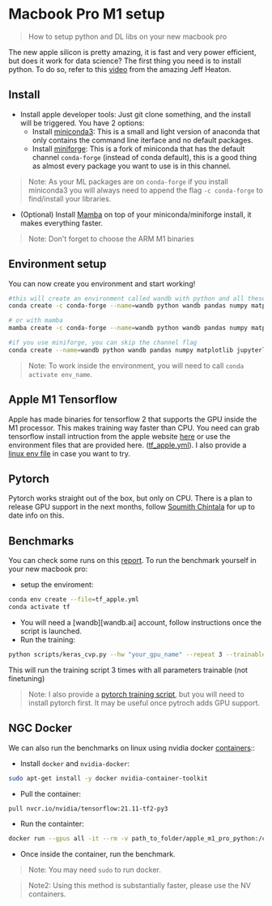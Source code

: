 # Macbook Pro M1 setup
> How to setup python and DL libs on your new macbook pro

The new apple silicon is pretty amazing, it is fast and very power efficient, but does it work for data science? The first thing you need is to install python. To do so, refer to this [video](https://www.youtube.com/watch?v=w2qlou7n7MA&list=RDCMUCR1-GEpyOPzT2AO4D_eifdw&index=1) from the amazing Jeff Heaton.

## Install

- Install apple developer tools: Just git clone something, and the install will be triggered.
You have 2 options:
  - Install [miniconda3](https://docs.conda.io/en/latest/miniconda.html): This is a small and light version of anaconda that only contains the command line iterface and no default packages.
  - Install [miniforge](https://github.com/conda-forge/miniforge): This is a fork of miniconda that has the default channel `conda-forge` (instead of conda default), this is a good thing as almost every package you want to use is in this channel.
> Note: As your ML packages are on `conda-forge` if you install miniconda3 you will always need to append the flag `-c conda-forge` to find/install your libraries.
- (Optional) Install [Mamba](https://github.com/mamba-org/mamba) on top of your miniconda/miniforge install, it makes everything faster.

> Note: Don't forget to choose the ARM M1 binaries

## Environment setup

You can now create you environment and start working!

```bash
#this will create an environment called wandb with python and all these pkgs
conda create -c conda-forge --name=wandb python wandb pandas numpy matplotlib jupyterlab

# or with mamba
mamba create -c conda-forge --name=wandb python wandb pandas numpy matplotlib jupyterlab

#if you use miniforge, you can skip the channel flag 
conda create --name=wandb python wandb pandas numpy matplotlib jupyterlab
```

> Note: To work inside the environment, you will need to call `conda activate env_name`.

## Apple M1 Tensorflow
Apple has made binaries for tensorflow 2 that supports the GPU inside the M1 processor. This makes training way faster than CPU. You need can grab tensorflow install intruction from the apple website [here](https://developer.apple.com/metal/tensorflow-plugin/) or use the environment files that are provided here. ([tf_apple.yml](tf_apple.yml)). I also provide a [linux env file](tf_linux.yml) in case you want to try.

## Pytorch
Pytorch works straight out of the box, but only on CPU. There is a plan to release GPU support in the next months, follow [Soumith Chintala](https://twitter.com/soumithchintala) for up to date info on this.

## Benchmarks
You can check some runs on this [report](http://wandb.me/m1pro). To run the benchmark yourself in your new macbook pro:
- setup the enviroment:
```bash
conda env create --file=tf_apple.yml
conda activate tf
```
- You will need a [wandb][wandb.ai] account, follow instructions once the script is launched.
- Run the training:

```bash
python scripts/keras_cvp.py --hw "your_gpu_name" --repeat 3 --trainable
```
This will run the training script 3 times with all parameters trainable (not finetuning)

> Note: I also provide a [pytorch training script](scripts/pytorch_wandb.py), but you will need to install pytorch first. It may be useful once pytroch adds GPU support.

## NGC Docker

We can also run the benchmarks on linux using nvidia docker [containers](https://docs.nvidia.com/deeplearning/frameworks/user-guide/index.html#runcont):: 

- Install `docker` and `nvidia-docker`:

```bash
sudo apt-get install -y docker nvidia-container-toolkit
```

- Pull the container:

```bash
pull nvcr.io/nvidia/tensorflow:21.11-tf2-py3
```

- Run the containter:

```bash
docker run --gpus all -it --rm -v path_to_folder/apple_m1_pro_python:/code tensorflow:21.11-tf2-py3
```

- Once inside the container, run the benchmark.

> Note: You may need `sudo` to run docker.

> Note2: Using this method is substantially faster, please use the NV containers.
